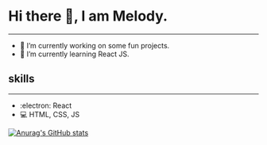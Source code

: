 # Hi there 👋, I am Melody.
---

- 🔭 I’m currently working on some fun projects.
- 🌱 I’m currently learning React JS. 

## skills
---
* :electron: React
* :computer: HTML, CSS, JS


[![Anurag's GitHub stats](https://github-readme-stats.vercel.app/api?username=cycawy)](https://github.com/anuraghazra/github-readme-stats)
<!--
**cycawy/cycawy** is a ✨ _special_ ✨ repository because its `README.md` (this file) appears on your GitHub profile.

Here are some ideas to get you started:

- 🔭 I’m currently working on ...
- 🌱 I’m currently learning ...
- 👯 I’m looking to collaborate on ...
- 🤔 I’m looking for help with ...
- 💬 Ask me about ...
- 📫 How to reach me: ...
- 😄 Pronouns: ...
- ⚡ Fun fact: ...
-->
